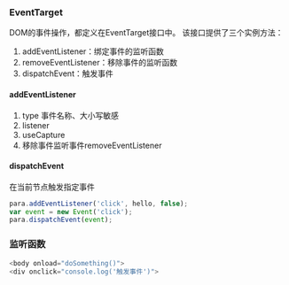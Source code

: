 ### EventTarget
DOM的事件操作，都定义在EventTarget接口中。
该接口提供了三个实例方法：
1. addEventListener：绑定事件的监听函数
2. removeEventListener：移除事件的监听函数
3. dispatchEvent：触发事件

#### addEventListener
1. type 事件名称、大小写敏感
2. listener
3. useCapture
4. 移除事件监听事件removeEventListener

#### dispatchEvent
在当前节点触发指定事件
```js
para.addEventListener('click', hello, false);
var event = new Event('click');
para.dispatchEvent(event);
```

### 监听函数
```js
<body onload="doSomething()">
<div onclick="console.log('触发事件')">
```